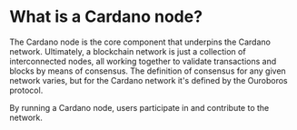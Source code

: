 # What is a Cardano node?

The Cardano node is the core component that underpins the Cardano network. Ultimately, a blockchain network is just a collection of interconnected nodes, all working together to validate transactions and blocks by means of consensus. The definition of consensus for any given network varies, but for the Cardano network it's defined by the Ouroboros protocol. 

By running a Cardano node, users participate in and contribute to the network.


